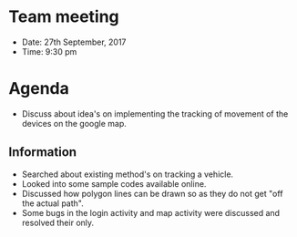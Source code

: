 # Team meeting
* Date: 27th September, 2017
* Time: 9:30 pm

# Agenda
* Discuss about idea's on implementing the tracking of movement of the devices on the google map.

## Information
* Searched about existing method's on tracking a vehicle.
* Looked into some sample codes available online.
* Discussed how polygon lines can be drawn so as they do not get "off the actual path".
* Some bugs in the login activity and map activity were discussed and resolved their only.
